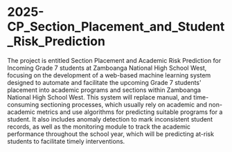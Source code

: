 # 2025-CP_Section_Placement_and_Student_Risk_Prediction
The project is entitled Section Placement and Academic Risk Prediction for Incoming Grade 7 students at Zamboanga National High School West, focusing on the development of a web-based machine learning system designed to automate and facilitate the upcoming Grade 7 students' placement into academic programs and sections within Zamboanga National High School West. This system will replace manual, and time-consuming sectioning processes, which usually rely on academic and non-academic metrics and use algorithms for predicting suitable programs for a student. It also includes anomaly detection to mark inconsistent student records, as well as the monitoring module to track the academic performance throughout the school year, which will be predicting at-risk students to facilitate timely interventions.
